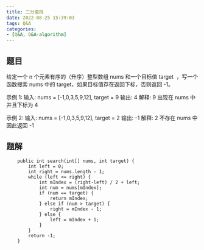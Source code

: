 ```yaml
---
title: 二分查找
date: 2022-08-25 15:39:03
tags: Q&A
categories:
- [Q&A, Q&A-algorithm]
---
```



## 题目
给定一个 n 个元素有序的（升序）整型数组 nums 和一个目标值 target  ，写一个函数搜索 nums 中的 target，如果目标值存在返回下标，否则返回 -1。


示例 1:
输入: nums = [-1,0,3,5,9,12], target = 9
输出: 4
解释: 9 出现在 nums 中并且下标为 4

示例 2:
输入: nums = [-1,0,3,5,9,12], target = 2
输出: -1
解释: 2 不存在 nums 中因此返回 -1
 

## 题解
```
    public int search(int[] nums, int target) {
        int left = 0;
        int right = nums.length - 1;
        while (left <= right) {
            int mIndex = (right-left) / 2 + left;
            int num = nums[mIndex];
            if (num == target) {
                return mIndex;
            } else if (num > target) {
                right = mIndex - 1;
            } else {
                left = mIndex + 1;
            }
        }
        return -1;
    }
```
